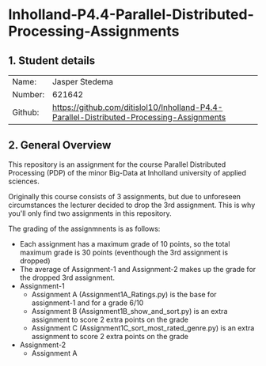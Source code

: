 # <a name="title"></a>**Inholland-P4.4-Parallel-Distributed-Processing-Assignments**

## <a name="1."></a>**1. Student details**

|        |                                                                                          |
|:-------|:-----------------------------------------------------------------------------------------|
|Name:   |Jasper Stedema                                                                            |
|Number: |621642                                                                                    |
|Github: |<https://github.com/ditislol10/Inholland-P4.4-Parallel-Distributed-Processing-Assignments>|

## <a name="2."></a>**2. General Overview**

This repository is an assignment for the course Parallel Distributed Processing (PDP) of the minor Big-Data at Inholland university of applied sciences.

Originally this course consists of 3 assignments, but due to unforeseen circumstances the lecturer decided to drop the 3rd assignment.
This is why you'll only find two assignments in this repository.

The grading of the assignmnents is as follows:

- Each assignment has a maximum grade of 10 points, so the total maximum grade is 30 points (eventhough the 3rd assignment is dropped)
- The average of Assignment-1 and Assignment-2 makes up the grade for the dropped 3rd assignment.
- Assignment-1
  - Assignment A (Assignment1A_Ratings.py) is the base for assignment-1 and for a grade 6/10
  - Assignment B (Assignment1B_show_and_sort.py) is an extra assignment to score 2 extra points on the grade
  - Assignment C (Assignment1C_sort_most_rated_genre.py) is an extra assignment to score 2 extra points on the grade
- Assignment-2
  - Assignment A
